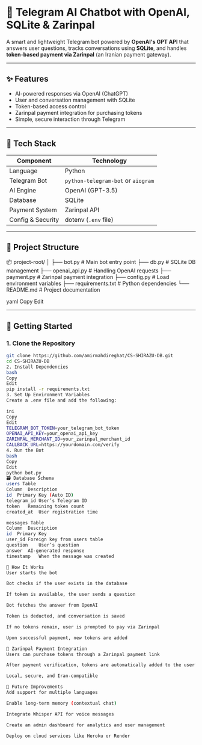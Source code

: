 # 🤖 Telegram AI Chatbot with OpenAI, SQLite & Zarinpal

A smart and lightweight Telegram bot powered by **OpenAI's GPT API** that answers user questions, tracks conversations using **SQLite**, and handles **token-based payment via Zarinpal** (an Iranian payment gateway).

---

## ✨ Features

- AI-powered responses via OpenAI (ChatGPT)
- User and conversation management with SQLite
- Token-based access control
- Zarinpal payment integration for purchasing tokens
- Simple, secure interaction through Telegram

---

## 🧰 Tech Stack

| Component       | Technology           |
|----------------|----------------------|
| Language        | Python               |
| Telegram Bot    | `python-telegram-bot` or `aiogram` |
| AI Engine       | OpenAI (GPT-3.5)     |
| Database        | SQLite               |
| Payment System  | Zarinpal API         |
| Config & Security | dotenv (`.env` file) |

---

## 📁 Project Structure

📦 project-root/
│
├── bot.py # Main bot entry point
├── db.py # SQLite DB management
├── openai_api.py # Handling OpenAI requests
├── payment.py # Zarinpal payment integration
├── config.py # Load environment variables
├── requirements.txt # Python dependencies
└── README.md # Project documentation

yaml
Copy
Edit

---

## 🏁 Getting Started

### 1. Clone the Repository

```bash
git clone https://github.com/amirmahdireghat/CS-SHIRAZU-DB.git
cd CS-SHIRAZU-DB
2. Install Dependencies
bash
Copy
Edit
pip install -r requirements.txt
3. Set Up Environment Variables
Create a .env file and add the following:

ini
Copy
Edit
TELEGRAM_BOT_TOKEN=your_telegram_bot_token
OPENAI_API_KEY=your_openai_api_key
ZARINPAL_MERCHANT_ID=your_zarinpal_merchant_id
CALLBACK_URL=https://yourdomain.com/verify
4. Run the Bot
bash
Copy
Edit
python bot.py
🗃️ Database Schema
users Table
Column	Description
id	Primary Key (Auto ID)
telegram_id	User’s Telegram ID
token	Remaining token count
created_at	User registration time

messages Table
Column	Description
id	Primary Key
user_id	Foreign key from users table
question	User’s question
answer	AI-generated response
timestamp	When the message was created

🔁 How It Works
User starts the bot

Bot checks if the user exists in the database

If token is available, the user sends a question

Bot fetches the answer from OpenAI

Token is deducted, and conversation is saved

If no tokens remain, user is prompted to pay via Zarinpal

Upon successful payment, new tokens are added

💸 Zarinpal Payment Integration
Users can purchase tokens through a Zarinpal payment link

After payment verification, tokens are automatically added to the user’s account

Local, secure, and Iran-compatible

🔮 Future Improvements
Add support for multiple languages

Enable long-term memory (contextual chat)

Integrate Whisper API for voice messages

Create an admin dashboard for analytics and user management

Deploy on cloud services like Heroku or Render
